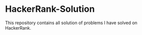 # HackerRank-Solution
This repository contains all solution of problems I have solved on HackerRank.
